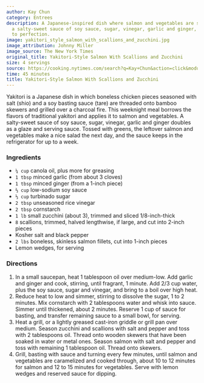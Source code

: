 ```yaml
---
author: Kay Chun
category: Entrees
description: A Japanese-inspired dish where salmon and vegetables are seasoned with
  a salty-sweet sauce of soy sauce, sugar, vinegar, garlic and ginger, and then grilled
  to perfection.
image: yakitori_style_salmon_with_scallions_and_zucchini.jpg
image_attribution: Johnny Miller
image_source: The New York Times
original_title: Yakitori-Style Salmon With Scallions and Zucchini
size: 4 servings
source: https://cooking.nytimes.com/search?q=Kay+Chun&action=click&module=byline&region=recipe%20page
time: 45 minutes
title: Yakitori-Style Salmon With Scallions and Zucchini
---
```


Yakitori is a Japanese dish in which boneless chicken pieces seasoned with salt (shio) and a soy basting sauce (tare) are threaded onto bamboo skewers and grilled over a charcoal fire. This weeknight meal borrows the flavors of traditional yakitori and applies it to salmon and vegetables. A salty-sweet sauce of soy sauce, sugar, vinegar, garlic and ginger doubles as a glaze and serving sauce. Tossed with greens, the leftover salmon and vegetables make a nice salad the next day, and the sauce keeps in the refrigerator for up to a week.

### Ingredients

* `¼ cup` canola oil, plus more for greasing
* `1 tbsp` minced garlic (from about 3 cloves)
* `1 tbsp` minced ginger (from a 1-inch piece)
* `⅔ cup` low-sodium soy sauce
* `⅓ cup` turbinado sugar
* `2 tbsp` unseasoned rice vinegar
* `2 tbsp` cornstarch
* `1 lb` small zucchini (about 3), trimmed and sliced 1/8-inch-thick
* `8` scallions, trimmed, halved lengthwise, if large, and cut into 2-inch pieces
* Kosher salt and black pepper
* `2 lbs` boneless, skinless salmon fillets, cut into 1-inch pieces
* Lemon wedges, for serving

### Directions

1. In a small saucepan, heat 1 tablespoon oil over medium-low. Add garlic and ginger and cook, stirring, until fragrant, 1 minute. Add 2/3 cup water, plus the soy sauce, sugar and vinegar, and bring to a boil over high heat.
2. Reduce heat to low and simmer, stirring to dissolve the sugar, 1 to 2 minutes. Mix cornstarch with 2 tablespoons water and whisk into sauce. Simmer until thickened, about 2 minutes. Reserve 1 cup of sauce for basting, and transfer remaining sauce to a small bowl, for serving.
3. Heat a grill, or a lightly greased cast-iron griddle or grill pan over medium. Season zucchini and scallions with salt and pepper and toss with 2 tablespoons oil. Thread onto wooden skewers that have been soaked in water or metal ones. Season salmon with salt and pepper and toss with remaining 1 tablespoon oil. Thread onto skewers.
4. Grill, basting with sauce and turning every few minutes, until salmon and vegetables are caramelized and cooked through, about 10 to 12 minutes for salmon and 12 to 15 minutes for vegetables. Serve with lemon wedges and reserved sauce for dipping.
